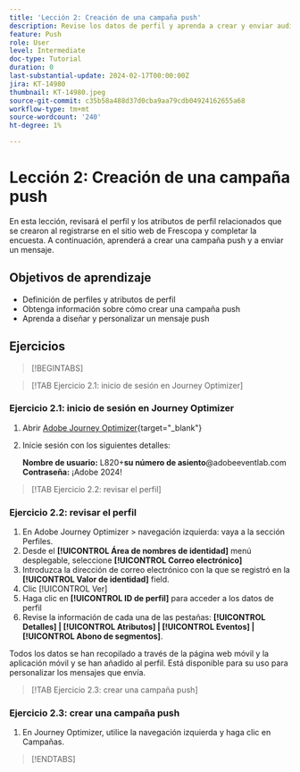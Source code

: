 ```yaml
---
title: 'Lección 2: Creación de una campaña push'
description: Revise los datos de perfil y aprenda a crear y enviar audiencias como notificaciones push en Journey Optimizer.
feature: Push
role: User
level: Intermediate
doc-type: Tutorial
duration: 0
last-substantial-update: 2024-02-17T00:00:00Z
jira: KT-14980
thumbnail: KT-14980.jpeg
source-git-commit: c35b58a488d37d0cba9aa79cdb04924162655a68
workflow-type: tm+mt
source-wordcount: '240'
ht-degree: 1%

---
```



# Lección 2: Creación de una campaña push

En esta lección, revisará el perfil y los atributos de perfil relacionados que se crearon al registrarse en el sitio web de Frescopa y completar la encuesta. A continuación, aprenderá a crear una campaña push y a enviar un mensaje.

## Objetivos de aprendizaje

* Definición de perfiles y atributos de perfil
* Obtenga información sobre cómo crear una campaña push
* Aprenda a diseñar y personalizar un mensaje push

## Ejercicios

>[!BEGINTABS]

>[!TAB Ejercicio 2.1: inicio de sesión en Journey Optimizer]

### Ejercicio 2.1: inicio de sesión en Journey Optimizer

1. Abrir [Adobe Journey Optimizer](https://experience.adobe.com/#/@techmarketingdemos/sname:summit-ajo-lab/journey-optimizer/home){target="_blank"}
2. Inicie sesión con los siguientes detalles:

   **Nombre de usuario:**   L820+**su número de asiento**@adobeeventlab.com
   **Contraseña:**   ¡Adobe 2024!

>[!TAB Ejercicio 2.2: revisar el perfil]

### Ejercicio 2.2: revisar el perfil

1. En Adobe Journey Optimizer > navegación izquierda: vaya a la sección Perfiles.
2. Desde el **[!UICONTROL Área de nombres de identidad]** menú desplegable, seleccione **[!UICONTROL Correo electrónico]**
3. Introduzca la dirección de correo electrónico con la que se registró en la **[!UICONTROL Valor de identidad]** field.
4. Clic [!UICONTROL Ver]
5. Haga clic en **[!UICONTROL ID de perfil]** para acceder a los datos de perfil
6. Revise la información de cada una de las pestañas: **[!UICONTROL Detalles] | [!UICONTROL Atributos] | [!UICONTROL Eventos] | [!UICONTROL Abono de segmentos]**.

Todos los datos se han recopilado a través de la página web móvil y la aplicación móvil y se han añadido al perfil. Está disponible para su uso para personalizar los mensajes que envía.

>[!TAB Ejercicio 2.3: crear una campaña push]

### Ejercicio 2.3: crear una campaña push

1. En Journey Optimizer, utilice la navegación izquierda y haga clic en Campañas.

>[!ENDTABS]
